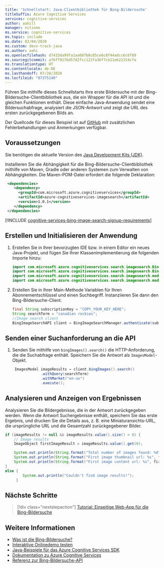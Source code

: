 ```yaml
---
title: 'Schnellstart: Java-Clientbibliothek für Bing-Bildersuche'
titleSuffix: Azure Cognitive Services
services: cognitive-services
author: aahill
manager: nitinme
ms.service: cognitive-services
ms.topic: include
ms.date: 03/04/2020
ms.custom: devx-track-java
ms.author: aahi
ms.openlocfilehash: d7433da99fa1aa607b8c85ce6c8f44adcc6c6f89
ms.sourcegitcommit: a76ff927bd57d2fcc122fa36f7cb21eb22154cfa
ms.translationtype: HT
ms.contentlocale: de-DE
ms.lasthandoff: 07/28/2020
ms.locfileid: "87375140"
---
```

Führen Sie mithilfe dieses Schnellstarts Ihre erste Bildersuche mit der Bing-Bildersuche-Clientbibliothek aus, die ein Wrapper für die API ist und die gleichen Funktionen enthält. Diese einfache Java-Anwendung sendet eine Bildersuchabfrage, analysiert die JSON-Antwort und zeigt die URL des ersten zurückgegebenen Bilds an.

Der Quellcode für dieses Beispiel ist auf [GitHub](https://github.com/Azure-Samples/cognitive-services-java-sdk-samples/tree/master/Search/BingImageSearch/Quickstart) mit zusätzlichen Fehlerbehandlungen und Anmerkungen verfügbar.

## <a name="prerequisites"></a>Voraussetzungen

Sie benötigen die aktuelle Version des [Java Development Kits (JDK)](https://aka.ms/azure-jdks).

Installieren Sie die Abhängigkeit für die Bing-Bildersuche-Clientbibliothek mithilfe von Maven, Gradle oder anderen Systemen zum Verwalten von Abhängigkeiten. Die Maven-POM-Datei erfordert die folgende Deklaration:

```xml
 <dependencies>
    <dependency>
      <groupId>com.microsoft.azure.cognitiveservices</groupId>
      <artifactId>azure-cognitiveservices-imagesearch</artifactId>
      <version>1.0.1</version>
    </dependency>
 </dependencies>
```

[!INCLUDE [cognitive-services-bing-image-search-signup-requirements](~/includes/cognitive-services-bing-image-search-signup-requirements.md)]

## <a name="create-and-initialize-the-application"></a>Erstellen und Initialisieren der Anwendung

1. Erstellen Sie in Ihrer bevorzugten IDE bzw. in einem Editor ein neues Java-Projekt, und fügen Sie Ihrer Klassenimplementierung die folgenden Importe hinzu:

    ```java
    import com.microsoft.azure.cognitiveservices.search.imagesearch.BingImageSearchAPI;
    import com.microsoft.azure.cognitiveservices.search.imagesearch.BingImageSearchManager;
    import com.microsoft.azure.cognitiveservices.search.imagesearch.models.ImageObject;
    import com.microsoft.azure.cognitiveservices.search.imagesearch.models.ImagesModel;
    ```

2. Erstellen Sie in Ihrer Main-Methode Variablen für Ihren Abonnementschlüssel und einen Suchbegriff. Instanziieren Sie dann den Bing-Bildersuche-Client.

    ```java
    final String subscriptionKey = "COPY_YOUR_KEY_HERE";
    String searchTerm = "canadian rockies";
    //Image search client
    BingImageSearchAPI client = BingImageSearchManager.authenticate(subscriptionKey);
    ```

## <a name="send-a-search-request-to-the-api"></a>Senden einer Suchanforderung an die API

1. Senden Sie mithilfe von `bingImages().search()` die HTTP-Anforderung, die die Suchabfrage enthält. Speichern Sie die Antwort als `ImagesModel`-Objekt.

   ```java
    ImagesModel imageResults = client.bingImages().search()
                .withQuery(searchTerm)
                .withMarket("en-us")
                .execute();
    ```

## <a name="parse-and-view-the-result"></a>Analysieren und Anzeigen von Ergebnissen

Analysieren Sie die Bildergebnisse, die in der Antwort zurückgegeben werden.
Wenn die Antwort Suchergebnisse enthält, speichern Sie das erste Ergebnis, und drucken Sie die Details aus, z. B. eine Miniaturansichts-URL, die ursprüngliche URL und die Gesamtzahl zurückgegebener Bilder.  

```java
if (imageResults != null && imageResults.value().size() > 0) {
    // Image results
    ImageObject firstImageResult = imageResults.value().get(0);

    System.out.println(String.format("Total number of images found: %d", imageResults.value().size()));
    System.out.println(String.format("First image thumbnail url: %s", firstImageResult.thumbnailUrl()));
    System.out.println(String.format("First image content url: %s", firstImageResult.contentUrl()));
}
else {
        System.out.println("Couldn't find image results!");
     }

```

## <a name="next-steps"></a>Nächste Schritte

> [!div class="nextstepaction"]
> [Tutorial: Einseitige Web-App für die Bing-Bildersuche](https://docs.microsoft.com/azure/cognitive-services/bing-image-search/tutorial-bing-image-search-single-page-app)

## <a name="see-also"></a>Weitere Informationen

* [Was ist die Bing-Bildersuche?](https://docs.microsoft.com/azure/cognitive-services/bing-image-search/overview)  
* [Interaktive Onlinedemo testen](https://azure.microsoft.com/services/cognitive-services/bing-image-search-api/)  
* [Java-Beispiele für das Azure Cognitive Services SDK](https://github.com/Azure-Samples/cognitive-services-java-sdk-samples)
* [Dokumentation zu Azure Cognitive Services](https://docs.microsoft.com/azure/cognitive-services)
* [Referenz zur Bing-Bildersuche-API](https://docs.microsoft.com/rest/api/cognitiveservices-bingsearch/bing-images-api-v7-reference)
